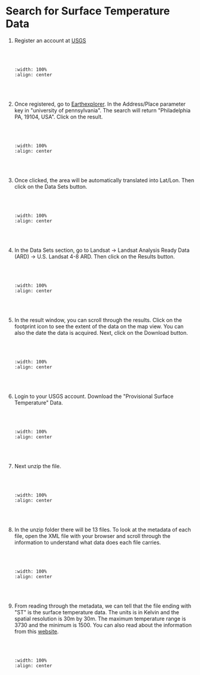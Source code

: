 # Search for Surface Temperature Data

1. Register an account at <a href="https://ers.cr.usgs.gov/register/" target="_blank">USGS</a>

    <br/><br/>
    ```{image} ../../_static/020workflow15/img1.png
    :width: 100%
    :align: center
    ```
    <br/><br/>

2. Once registered, go to <a href="https://earthexplorer.usgs.gov/" target="_blank">Earthexplorer</a>. In the Address/Place parameter key in "university of pennsylvania". The search will return "Philadelphia PA, 19104, USA". Click on the result.

    <br/><br/>
    ```{image} ../../_static/020workflow15/img2.png
    :width: 100%
    :align: center
    ```
    <br/><br/>

3. Once clicked, the area will be automatically translated into Lat/Lon. Then click on the Data Sets button.

    <br/><br/>
    ```{image} ../../_static/020workflow15/img3.png
    :width: 100%
    :align: center
    ```
    <br/><br/>

4. In the Data Sets section, go to Landsat -> Landsat Analysis Ready Data (ARD) -> U.S. Landsat 4-8 ARD. Then click on the Results button.

    <br/><br/>
    ```{image} ../../_static/020workflow15/img4.png
    :width: 100%
    :align: center
    ```
    <br/><br/>

5. In the result window, you can scroll through the results. Click on the footprint icon to see the extent of the data on the map view. You can also the date the data is acquired. Next, click on the Download button.

    <br/><br/>
    ```{image} ../../_static/020workflow15/img5.png
    :width: 100%
    :align: center
    ```
    <br/><br/>

6. Login to your USGS account. Download the "Provisional Surface Temperature" Data.

    <br/><br/>
    ```{image} ../../_static/020workflow15/img6.png
    :width: 100%
    :align: center
    ```
    <br/><br/>

7. Next unzip the file.

    <br/><br/>
    ```{image} ../../_static/020workflow15/img7.png
    :width: 100%
    :align: center
    ```
    <br/><br/>

8. In the unzip folder there will be 13 files. To look at the metadata of each file, open the XML file with your browser and scroll through the information to understand what data does each file carries.

    <br/><br/>
    ```{image} ../../_static/020workflow15/img8.png
    :width: 100%
    :align: center
    ```
    <br/><br/>

9. From reading through the metadata, we can tell that the file ending with "ST" is the surface temperature data. The units is in Kelvin and the spatial resolution is 30m by 30m. The maximum temperature range is 3730 and the minimum is 1500. You can also read about the information from this <a href="https://www.usgs.gov/land-resources/nli/landsat/landsat-provisional-surface-temperature?qt-science_support_page_related_con=0#qt-science_support_page_related_con" target="_blank">website</a>.

    <br/><br/>
    ```{image} ../../_static/020workflow15/img9.png
    :width: 100%
    :align: center
    ```
    <br/><br/>
